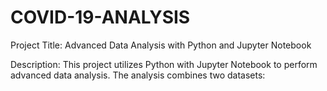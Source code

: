 # COVID-19-ANALYSIS

Project Title: Advanced Data Analysis with Python and Jupyter Notebook

Description:
This project utilizes Python with Jupyter Notebook to perform advanced data analysis. The analysis combines two datasets:
